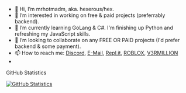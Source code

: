 - 👋 Hi, I’m mrhotmadm, aka. hexerous/hex.
- 👀 I’m interested in working on free & paid projects (preferrably backend).
- 🌱 I’m currently learning GoLang & C#. I'm finishing up Python and refreshing my JavaScript skills.
- 💞️ I’m looking to collaborate on any FREE OR PAID projects (I'd prefer backend & some payment).
- 📫 How to reach me: [Discord](https://discord.com/users/727282789551964302), [E-Mail](mailto:mrblackcto@outlook.com), [Repl.it](https://replit.com/@hexerous), [ROBLOX](https://www.roblox.com/users/2314460683/profile), [V3RMILLION]()
- 
GitHub Statistics

[![GitHub Statistics](https://github-readme-stats.vercel.app/api?username=mrhotmadm&show_icons=true&hide_border=false&count_private=true&include_all_commits=true&theme=kacho_ga)](https://github.com/mrhotmadm/mrhotmadm)
